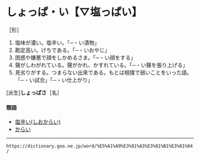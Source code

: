 # しょっぱ・い【▽塩っぱい】

［形］
1. 塩味が濃い。塩辛い。「─・い漬物」
2.  勘定高い。けちである。「─・いおやじ」
3.  困惑や嫌悪で顔をしかめるさま。「─・い顔をする」
4.  聲がしわがれている。聲がかれ、かすれている。「─・い聲を張り上げる」
5.  見劣りがする。つまらない出來である。もとは相撲で弱いことをいった語。「─・い試合」「─・い仕上がり」
    

\[派生\]**しょっぱさ**［名］

#### 類語

-   [塩辛い(しおからい)](https://dictionary.goo.ne.jp/word/%E5%A1%A9%E8%BE%9B%E3%81%84/#jn-93973)
-   [からい](https://dictionary.goo.ne.jp/word/%E8%BE%9B%E3%81%84_%28%E3%81%8B%E3%82%89%E3%81%84%29/#jn-45554)

---
`https://dictionary.goo.ne.jp/word/%E5%A1%A9%E3%81%A3%E3%81%B1%E3%81%84/`